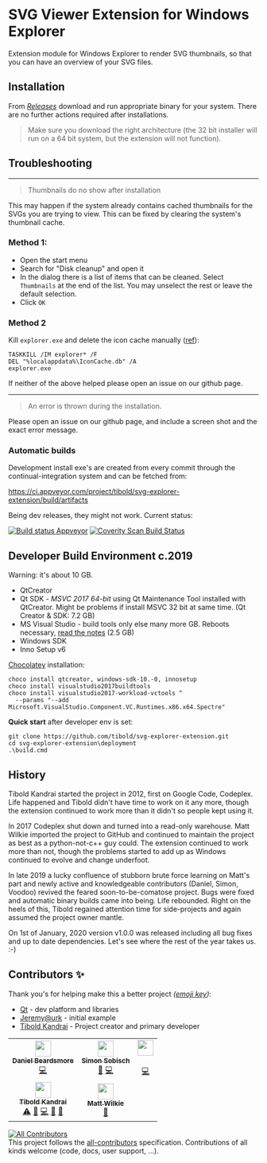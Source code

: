 # SVG Viewer Extension for Windows Explorer

Extension module for Windows Explorer to render SVG thumbnails, so that you can have an overview of your SVG files.

## Installation
From _[Releases](https://github.com/tibold/svg-explorer-extension/releases)_ download and run appropriate binary for your system. There are no further actions required after installations.

> Make sure you download the right architecture (the 32 bit installer will run on a 64 bit system, but the extension will not function).

## Troubleshooting

----
> Thumbnails do no show after installation

This may happen if the system already contains cached thumbnails for the SVGs you are trying to view. This can be fixed by clearing the system's thumbnail cache.

### Method 1:

* Open the start menu
* Search for "Disk cleanup" and open it
* In the dialog there is a list of items that can be cleaned. Select `Thumbnails` at the end of the list. You may unselect the rest or leave the default selection.
* Click `OK`

### Method 2

Kill `explorer.exe` and delete the icon cache manually
([ref](https://superuser.com/questions/342052/how-to-get-svg-thumbnails-in-windows-explorer)):
   
    TASKKILL /IM explorer* /F
    DEL "%localappdata%\IconCache.db" /A
    explorer.exe

If neither of the above helped please open an issue on our github page.

----
> An error is thrown during the installation.

Please open an issue on our github page, and include a screen shot and the exact error message.

### Automatic builds
Development install exe's are created from every commit through the continual-integration system and can be fetched from:

https://ci.appveyor.com/project/tibold/svg-explorer-extension/build/artifacts

Being dev releases, they might not work. Current status: 

[![Build status Appveyor](https://ci.appveyor.com/api/projects/status/u7ybqw5640a5kdid?svg=true)](https://ci.appveyor.com/project/tibold/svg-explorer-extension)
[![Coverity Scan Build Status](https://scan.coverity.com/projects/20107/badge.svg)](https://scan.coverity.com/projects/svg-viewer-extension-for-windows-explorer)

## Developer Build Environment c.2019
Warning: it's about 10 GB. 

- QtCreator
- Qt SDK - _MSVC 2017 64-bit_ using Qt Maintenance Tool installed with QtCreator. Might be problems if install MSVC 32 bit at same time. (Qt Creator & SDK: 7.2 GB)
- MS Visual Studio - build tools only else many more GB. Reboots necessary, [read the notes](https://chocolatey.org/packages/visualstudio2017buildtools) (2.5 GB)
- Windows SDK
- Inno Setup v6

[Chocolatey](https://chocolatey.org/) installation:

    choco install qtcreator, windows-sdk-10.-0, innosetup
    choco install visualstudio2017buildtools
    choco install visualstudio2017-workload-vctools ^
      --params "--add Microsoft.VisualStudio.Component.VC.Runtimes.x86.x64.Spectre"

**Quick start** after developer env is set:

    git clone https://github.com/tibold/svg-explorer-extension.git
    cd svg-explorer-extension\deployment
    .\build.cmd

## History
Tibold Kandrai started the project in 2012, first on Google Code, Codeplex. Life happened and Tibold didn't have time to work on it any more, though the extension continued to work more than it didn't so people kept using it. 

In 2017 Codeplex shut down and turned into a read-only warehouse. Matt Wilkie imported the project to GitHub and continued to maintain the project as best as a python-not-c++ guy could. The extension continued to work more than not, though the problems started to add up as Windows continued to evolve and change underfoot.

In late 2019 a lucky confluence of stubborn brute force learning on Matt's part and newly active and knowledgeable contributors (Daniel, Simon, Voodoo) revived the feared soon-to-be-comatose project. Bugs were fixed and automatic binary builds came into being. Life rebounded. Right on the heels of this, Tibold regained attention time for side-projects and again assumed the project owner mantle.

On 1st of January, 2020 version v1.0.0 was released including all bug fixes and up to date dependencies. Let's see where the rest of the year takes us. :-)

## Contributors ✨

Thank you's for helping make this a better project _([emoji key](https://allcontributors.org/docs/en/emoji-key))_:

* [Qt](https://www.qt.io/) - dev platform and libraries
* [Jeremy@urk](https://www.codemonkeycodes.com/2010/01/11/ithumbnailprovider-re-visited/) - initial example
* [Tibold Kandrai](https://github.com/tibold) - Project creator and primary developer

<!-- ALL-CONTRIBUTORS-LIST:START - Do not remove or modify this section -->
<!-- prettier-ignore-start -->
<!-- markdownlint-disable -->
<table>
  <tr>
    <td align="center"><a href="http://telcontar.net/"><img src="https://avatars3.githubusercontent.com/u/5874930?v=4" width="32px;" alt=""/><br /><sub><b>Daniel Beardsmore</b></sub></a><br /><a href="https://github.com/tibold/svg-explorer-extension/commits?author=Daniel-Beardsmore" title="Code">💻</a></td>
    <td align="center"><a href="https://github.com/GitMensch"><img src="https://avatars3.githubusercontent.com/u/6699539?v=4" width="32px;" alt=""/><br /><sub><b>Simon Sobisch</b></sub></a><br /><a href="https://github.com/tibold/svg-explorer-extension/commits?author=GitMensch" title="Documentation">📖</a> <a href="https://github.com/tibold/svg-explorer-extension/commits?author=GitMensch" title="Code">💻</a></td>
    <td align="center"><a href="https://github.com/voodoo66"><img src="https://avatars1.githubusercontent.com/u/14852960?s=400&v=4" width="32px;" alt=""/><br /><sub><b></b></sub></a><br /><a href="https://github.com/tibold/svg-explorer-extension/commits?author=voodoo66" title="Code">💻</a></td>
  </tr>
  <tr>
    <td align="center"><a href="https://github.com/tibold"><img src="https://avatars2.githubusercontent.com/u/1974659?v=4" width="32px;" alt=""/><br /><sub><b>Tibold Kandrai</b></sub></a><br /><a href="https://github.com/tibold/svg-explorer-extension/commits?author=tibold" title="Tests">⚠️</a> <a href="#ideas-tibold" title="Ideas, Planning, & Feedback">🤔</a> <a href="https://github.com/tibold/svg-explorer-extension/commits?author=tibold" title="Code">💻</a> <a href="#maintenance-tibold" title="Maintenance">🚧</a> <a href="https://github.com/tibold/svg-explorer-extension/commits?author=tibold" title="Documentation">📖</a></td>
    <td align="center"><a href="http://www.maphew.com"><img src="https://avatars3.githubusercontent.com/u/486200?v=4" width="32px;" alt=""/><br /><sub><b>Matt Wilkie</b></sub></a><br /><a href="#maintenance-maphew" title="Maintenance">🚧</a></td>
  </tr>
</table>

<!-- markdownlint-enable -->
<!-- prettier-ignore-end -->
<!-- ALL-CONTRIBUTORS-LIST:END -->

[![All Contributors](https://img.shields.io/badge/all_contributors-5-orange.svg?style=flat-square)](#contributors)  
This project follows the [all-contributors](https://github.com/all-contributors/all-contributors) specification. Contributions of all kinds welcome (code, docs, user support, ...).
